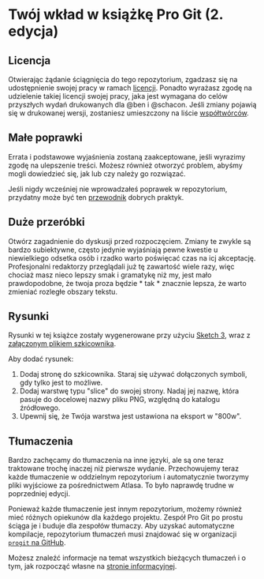 # Twój wkład w książkę Pro Git (2. edycja)

## Licencja

Otwierając żądanie ściągnięcia do tego repozytorium, zgadzasz się na udostępnienie swojej pracy w ramach [licencji](LICENSE.asc).
Ponadto wyrażasz zgodę na udzielenie takiej licencji swojej pracy, jaka jest wymagana do celów przyszłych wydań drukowanych dla @ben i @schacon.
Jeśli zmiany pojawią się w drukowanej wersji, zostaniesz umieszczony na liście [współtwórców](book/contributors.asc).

## Małe poprawki

Errata i podstawowe wyjaśnienia zostaną zaakceptowane, jeśli wyrazimy zgodę na ulepszenie treści. Możesz również otworzyć problem, abyśmy mogli dowiedzieć się, jak lub czy należy go rozwiązać.

Jeśli nigdy wcześniej nie wprowadzałeś poprawek w repozytorium, przydatny może być ten [przewodnik](https://guides.github.com/introduction/flow/) dobrych praktyk.


## Duże przeróbki

Otwórz zagadnienie do dyskusji przed rozpoczęciem. Zmiany te zwykle są bardzo subiektywne, często jedynie wyjaśniają pewne kwestie u niewielkiego odsetka osób i rzadko warto poświęcać czas na icj akceptację. Profesjonalni redaktorzy przeglądali już tę zawartość wiele razy, więc chociaż masz nieco lepszy smak i gramatykę niż my, jest mało prawdopodobne, że twoja proza ​​będzie * tak * znacznie lepsza, że ​​warto zmieniać rozległe obszary tekstu.

## Rysunki

Rysunki w tej książce zostały wygenerowane przy użyciu [Sketch 3](http://bohemiancoding.com/sketch/), wraz z [załączonym plikiem szkicownika](diagram-source/progit.sketch).

Aby dodać rysunek:

1. Dodaj stronę do szkicownika. Staraj się używać dołączonych symboli, gdy tylko jest to możliwe.
1. Dodaj  warstwę typu "slice" do swojej strony. Nadaj jej nazwę, która pasuje do docelowej nazwy pliku PNG, względną do katalogu źródłowego.
1. Upewnij się, że Twója warstwa jest ustawiona na eksport w "800w".


## Tłumaczenia

Bardzo zachęcamy do tłumaczenia na inne języki, ale są one teraz traktowane trochę inaczej niż pierwsze wydanie. Przechowujemy teraz każde tłumaczenie w oddzielnym repozytorium i automatycznie tworzymy pliki wyjściowe za pośrednictwem Atlasa. To było naprawdę trudne w poprzedniej edycji.

Ponieważ każde tłumaczenie jest innym repozytorium, możemy również mieć różnych opiekunów dla każdego projektu. Zespół Pro Git po prostu ściąga je i buduje dla zespołów tłumaczy. Aby uzyskać automatyczne kompilacje, repozytorium tłumaczeń musi znajdować się w organizacji [`progit` na GitHub](https://github.com/progit).

Możesz znaleźć informacje na temat wszystkich bieżących tłumaczeń i o tym, jak rozpocząć własne na [stronie informacyjnej](http://progit.org/translations).